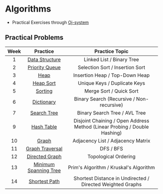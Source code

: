 # Algorithms
* Practical Exercises through [Oj-system](https://ex-oj.sejong.ac.kr)

## Practical Problems
| Week | Practice | Practice Topic | 
|:---:|:---:|:---:|
| 1 | [Data Structure](https://github.com/MoonEeSun/Algorithms/tree/main/practice/01_DS_practice) | Linked List / Binary Tree |
| 2 | [Priority Queue](https://github.com/MoonEeSun/Algorithms/tree/main/practice/02_priority_Queue) | Selection Sort / Insertion Sort |
| 3 | [Heap](https://github.com/MoonEeSun/Algorithms/tree/main/practice/03_heap) | Insertion Heap / Top-Down Heap |
| 4 | [Heap Sort](https://github.com/MoonEeSun/Algorithms/tree/main/practice/04_heap_sort) | Unique Keys / Duplicate Keys |
| 5 | [Sorting](https://github.com/MoonEeSun/Algorithms/tree/main/practice/05_sort) | Merge Sort / Quick Sort |
| 6 | [Dictionary](https://github.com/MoonEeSun/Algorithms/tree/main/practice/06_dictionary) | Binary Search (Recursive / Non-recursive) |
| 7 | [Search Tree](https://github.com/MoonEeSun/Algorithms/tree/main/practice/07_tree_search) | Binary Search Tree / AVL Tree |
| 9 | [Hash Table](https://github.com/MoonEeSun/Algorithms/tree/main/practice/09_hash_table) | Disjoint Chaining / Open Address Method (Linear Probing / Double Hashing) |
| 10 | [Graph](https://github.com/MoonEeSun/Algorithms/tree/main/practice/10_graph) | Adjacency List / Adjacency Matrix |
| 11 | [Graph Traversal](https://github.com/MoonEeSun/Algorithms/tree/main/practice/11_graph_traversal) | DFS / BFS |
| 12 | [Directed Graph](https://github.com/MoonEeSun/Algorithms/tree/main/practice/12_directed_graph) | Topological Ordering |
| 13 | [Minimum Spanning Tree](https://github.com/MoonEeSun/Algorithms/tree/main/practice/13_minimum_spanning_tree) | Prim's Algorithm / Kruskal's Algorithm |
| 14 | [Shortest Path](https://github.com/MoonEeSun/Algorithms/tree/main/practice/14_shortest_path) | Shortest Distance in Undirected / Directed Weighted Graphs |
